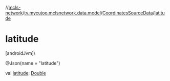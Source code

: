 //[mcls-network](../../../index.md)/[tv.mycujoo.mclsnetwork.data.model](../index.md)/[CoordinatesSourceData](index.md)/[latitude](latitude.md)

# latitude

[androidJvm]\

@Json(name = &quot;latitude&quot;)

val [latitude](latitude.md): [Double](https://kotlinlang.org/api/latest/jvm/stdlib/kotlin/-double/index.html)

